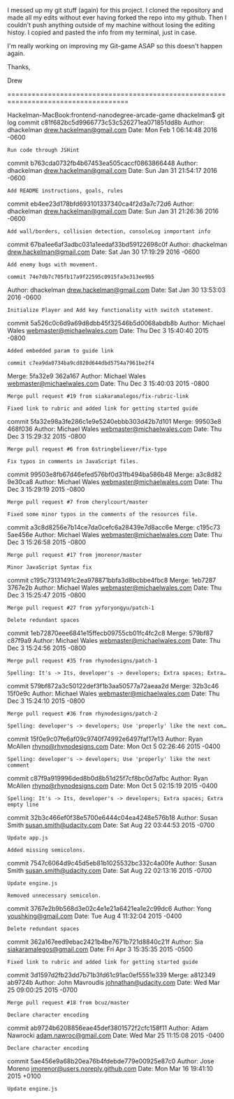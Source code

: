 I messed up my git stuff (again) for this project. I cloned the repository and made all my edits without ever having forked the repo into my github. Then I couldn't push anything outside of my machine without losing the editing histoy. I copied and pasted the info from my terminal, just in case. 

I'm really working on improving my Git-game ASAP so this doesn't happen again. 

Thanks, 

Drew 

====================================================================================



Hackelman-MacBook:frontend-nanodegree-arcade-game dhackelman$ git log
commit c81f682bc5d9966773c53c526271ea071851dd8b
Author: dhackelman <drew.hackelman@gmail.com>
Date:   Mon Feb 1 06:14:48 2016 -0600

    Run code through JSHint

commit b763cda0732fb4b67453ea505caccf0863866448
Author: dhackelman <drew.hackelman@gmail.com>
Date:   Sun Jan 31 21:54:17 2016 -0600

    Add README instructions, goals, rules

commit eb4ee23d178bfd693101337340ca4f2d3a7c72d6
Author: dhackelman <drew.hackelman@gmail.com>
Date:   Sun Jan 31 21:26:36 2016 -0600

    Add wall/borders, collision detection, consoleLog inmportant info

commit 67ba1ee6af3adbc031a1eedaf33bd59122698c0f
Author: dhackelman <drew.hackelman@gmail.com>
Date:   Sat Jan 30 17:19:29 2016 -0600

    Add enemy bugs with movement.

    commit 74e7db7c705fb17a9f22595c0915fa3e313ee9b5
Author: dhackelman <drew.hackelman@gmail.com>
Date:   Sat Jan 30 13:53:03 2016 -0600

    Initialize Player and Add key functionality with switch statement.

commit 5a526c0c6d9a69d8dbb45f32546b5d0068abdb8b
Author: Michael Wales <webmaster@michaelwales.com>
Date:   Thu Dec 3 15:40:40 2015 -0800

    Added embedded param to guide link

    commit c7ea9da0734ba9cd820d644dbd5754a7961be2f4
Merge: 5fa32e9 362a167
Author: Michael Wales <webmaster@michaelwales.com>
Date:   Thu Dec 3 15:40:03 2015 -0800

    Merge pull request #19 from siakaramalegos/fix-rubric-link
    
    Fixed link to rubric and added link for getting started guide

commit 5fa32e98a3fe286c1e9e5240ebbb303d42b7d101
Merge: 99503e8 468f036
Author: Michael Wales <webmaster@michaelwales.com>
Date:   Thu Dec 3 15:29:32 2015 -0800

    Merge pull request #6 from 6stringbeliever/fix-typo
    
    Fix typos in comments in JavaScript files.

commit 99503e8fb67d46efed576bf0d31fb494ba586b48
Merge: a3c8d82 9e30ca8
Author: Michael Wales <webmaster@michaelwales.com>
Date:   Thu Dec 3 15:29:19 2015 -0800

    Merge pull request #7 from cherylcourt/master
    
    Fixed some minor typos in the comments of the resources file.

commit a3c8d8256e7b14ce7da0cefc6a28439e7d8acc6e
Merge: c195c73 5ae456e
Author: Michael Wales <webmaster@michaelwales.com>
Date:   Thu Dec 3 15:26:58 2015 -0800

    Merge pull request #17 from jmorenor/master
    
    Minor JavaScript Syntax fix

commit c195c73131491c2ea978871bbfa3d8bcbbe4fbc8
Merge: 1eb7287 3767e2b
Author: Michael Wales <webmaster@michaelwales.com>
Date:   Thu Dec 3 15:25:47 2015 -0800

    Merge pull request #27 from yyforyongyu/patch-1
    
    Delete redundant spaces

commit 1eb72870eee6841e15ffecb09755cb01fc4fc2c8
Merge: 579bf87 c87f9a9
Author: Michael Wales <webmaster@michaelwales.com>
Date:   Thu Dec 3 15:24:56 2015 -0800

    Merge pull request #35 from rhynodesigns/patch-1
    
    Spelling: It's -> Its, developer's -> developers; Extra spaces; Extra…

commit 579bf872a3c50122def3f1b3aa50577a72aeaa2d
Merge: 32b3c46 15f0e9c
Author: Michael Wales <webmaster@michaelwales.com>
Date:   Thu Dec 3 15:24:10 2015 -0800

    Merge pull request #36 from rhynodesigns/patch-2
    
    Spelling: developer's -> developers; Use 'properly' like the next com…

commit 15f0e9c07fe6af09c9740f74992e6497faf17e13
Author: Ryan McAllen <rhyno@rhynodesigns.com>
Date:   Mon Oct 5 02:26:46 2015 -0400

    Spelling: developer's -> developers; Use 'properly' like the next comment

commit c87f9a919996ded8b0d8b51d25f7cf8bc0d7afbc
Author: Ryan McAllen <rhyno@rhynodesigns.com>
Date:   Mon Oct 5 02:15:19 2015 -0400

    Spelling: It's -> Its, developer's -> developers; Extra spaces; Extra empty line

commit 32b3c466ef0f38e5700e6444c04ea4248e576b18
Author: Susan Smith <susan.smith@udacity.com>
Date:   Sat Aug 22 03:44:53 2015 -0700

    Update app.js
    
    Added missing semicolons.

commit 7547c6064d9c45d5eb81b1025532bc332c4a00fe
Author: Susan Smith <susan.smith@udacity.com>
Date:   Sat Aug 22 02:13:16 2015 -0700

    Update engine.js
    
    Removed unnecessary semicolon.

commit 3767e2b9b568d3e02c4e1e21a6421ea1e2c99dc6
Author: Yong <youshking@gmail.com>
Date:   Tue Aug 4 11:32:04 2015 -0400

    Delete redundant spaces

commit 362a167eed9ebac2421b4be7671b721d8840c21f
Author: Sia <siakaramalegos@gmail.com>
Date:   Fri Apr 3 15:35:35 2015 -0500

    Fixed link to rubric and added link for getting started guide

commit 3d1597d2fb23dd7b71b3fd61c91ac0ef5551e339
Merge: a812349 ab9724b
Author: John Mavroudis <johnathan@udacity.com>
Date:   Wed Mar 25 09:00:25 2015 -0700

    Merge pull request #18 from bcuz/master
    
    Declare character encoding

commit ab9724b6208856eae45def3801572f2cfc158f11
Author: Adam Nawrocki <adam.nawroc@gmail.com>
Date:   Wed Mar 25 11:15:08 2015 -0400

    Declare character encoding

commit 5ae456e9a68b20ea76b4fdebde779e00925e87c0
Author: Jose Moreno <jmorenor@users.noreply.github.com>
Date:   Mon Mar 16 19:41:10 2015 +0100

    Update engine.js